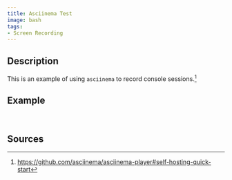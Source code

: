 ```yaml
---
title: Asciinema Test
image: bash
tags:
- Screen Recording
---
```

## Description

This is an example of using `asciinema` to record console sessions.[^1]

## Example
<script src="https://bafybeibb7tgcc3aal6ity2axva25jbtuuxjwvtsa4eh2kkkine5l4vl4oi.ipfs.w3s.link/asciinema-player.min.js"></script>
<link rel="stylesheet" href="https://bafybeibb7tgcc3aal6ity2axva25jbtuuxjwvtsa4eh2kkkine5l4vl4oi.ipfs.w3s.link/asciinema-player.css">
<div id="demo"></div>
<script>
AsciinemaPlayer.create('https://bafybeibb7tgcc3aal6ity2axva25jbtuuxjwvtsa4eh2kkkine5l4vl4oi.ipfs.w3s.link/test.cast', document.getElementById('demo'));
</script>
<br>

## Sources

[^1]: https://github.com/asciinema/asciinema-player#self-hosting-quick-start
